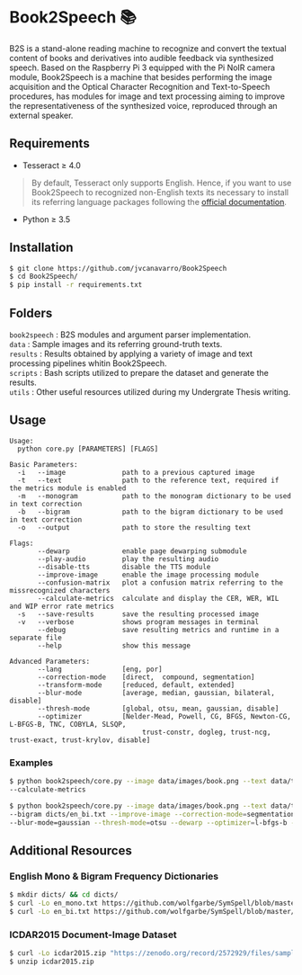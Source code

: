 # Book2Speech 📚

B2S is a stand-alone reading machine to recognize and convert the textual content of books and derivatives into audible feedback via synthesized speech. Based on the Raspberry Pi 3 equipped with the Pi NoIR camera module, Book2Speech is a machine that besides performing the image acquisition and the Optical Character Recognition and Text-to-Speech procedures, has modules for image and text processing aiming to improve the representativeness of the synthesized voice, reproduced through an external speaker.

## Requirements

* Tesseract ≥ 4.0
> By default, Tesseract only supports English. Hence, if you want to use Book2Speech to recognized non-English texts its necessary to install its referring language packages following the [official documentation](https://github.com/tesseract-ocr/tessdata).
* Python ≥ 3.5

## Installation

```bash
$ git clone https://github.com/jvcanavarro/Book2Speech
$ cd Book2Speech/
$ pip install -r requirements.txt
```

## Folders

`book2speech` : B2S modules and argument parser implementation.\
`data` : Sample images and its referring ground-truth texts.\
`results` : Results obtained by applying a variety of image and text processing pipelines whitin Book2Speech.\
`scripts` : Bash scripts utilized to prepare the dataset and generate the results.\
`utils` : Other useful resources utilized during my Undergrate Thesis writing.

## Usage

```
Usage:
  python core.py [PARAMETERS] [FLAGS]

Basic Parameters:
  -i   --image              path to a previous captured image
  -t   --text               path to the reference text, required if the metrics module is enabled
  -m   --monogram           path to the monogram dictionary to be used in text correction
  -b   --bigram             path to the bigram dictionary to be used in text correction
  -o   --output             path to store the resulting text

Flags:
       --dewarp             enable page dewarping submodule
       --play-audio         play the resulting audio
       --disable-tts        disable the TTS module
       --improve-image      enable the image processing module
       --confusion-matrix   plot a confusion matrix referring to the missrecognized characters
       --calculate-metrics  calculate and display the CER, WER, WIL and WIP error rate metrics
  -s   --save-results       save the resulting processed image
  -v   --verbose            shows program messages in terminal
       --debug              save resulting metrics and runtime in a separate file
       --help               show this message

Advanced Parameters:
       --lang               [eng, por]
       --correction-mode    [direct,  compound, segmentation]
       --transform-mode     [reduced, default, extended]
       --blur-mode          [average, median, gaussian, bilateral, disable]
       --thresh-mode        [global, otsu, mean, gaussian, disable]
       --optimizer          [Nelder-Mead, Powell, CG, BFGS, Newton-CG, L-BFGS-B, TNC, COBYLA, SLSQP,
                                 trust-constr, dogleg, trust-ncg, trust-exact, trust-krylov, disable]
```

### Examples

```bash
$ python book2speech/core.py --image data/images/book.png --text data/texts/book.txt \
--calculate-metrics
```

```bash
$ python book2speech/core.py --image data/images/book.png --text data/texts/book.txt \
--bigram dicts/en_bi.txt --improve-image --correction-mode=segmentation --transform-mode=extended \
--blur-mode=gaussian --thresh-mode=otsu --dewarp --optimizer=l-bfgs-b --calculate-metrics
```

## Additional Resources

### English Mono & Bigram Frequency Dictionaries

```bash
$ mkdir dicts/ && cd dicts/
$ curl -Lo en_mono.txt https://github.com/wolfgarbe/SymSpell/blob/master/SymSpell/frequency_dictionary_en_82_765.txt
$ curl -Lo en_bi.txt https://github.com/wolfgarbe/SymSpell/blob/master/SymSpell/frequency_bigramdictionary_en_243_342.txt
```

### ICDAR2015 Document-Image Dataset
```bash
$ curl -Lo icdar2015.zip "https://zenodo.org/record/2572929/files/sampleDataset.zip?download=1"
$ unzip icdar2015.zip
```
